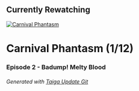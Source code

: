 ﻿
## Currently Rewatching

[![Carnival Phantasm](https://s4.anilist.co/file/anilistcdn/media/anime/cover/medium/bx10012-MNLVctKXaIAf.jpg)](https://anilist.co/anime/10012)

# Carnival Phantasm (1/12)

### Episode 2 - Badump! Melty Blood

###### *Generated with [Taiga Update Git](https://github.com/nike4613/taiga-update-git)*